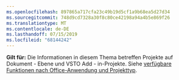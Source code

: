```yaml
---
ms.openlocfilehash: 897865a717cfa23c49b19d5cf1a9b68ea5d27d34
ms.sourcegitcommit: 748d9cd7328a30f8c80ce42198a94a4b5e869f26
ms.translationtype: MT
ms.contentlocale: de-DE
ms.lasthandoff: 07/15/2019
ms.locfileid: "68144242"
---
```

  **Gilt für:** Die Informationen in diesem Thema betreffen Projekte auf Dokument \- Ebene und VSTO Add \- in-Projekte. Siehe [verfügbare Funktionen nach Office-Anwendung und Projekttyp](../../vsto/features-available-by-office-application-and-project-type.md).
